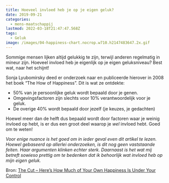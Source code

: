 ```yaml
---
title: Hoeveel invloed heb je op je eigen geluk?
date: 2019-09-21
categories:
  - mens-maatschappij
lastmod: 2022-03-18T21:47:47.568Z
tags:
  - Geluk
image: /images/04-happiness-chart.nocrop.w710.h2147483647.2x.gif
---
```

Sommige mensen lijken altijd gelukkig te zijn, terwijl anderen regelmatig in mineur zijn. Hoeveel invloed heb je eigenlijk op je eigen geluksniveau? Best wat, naar het schijnt!

Sonja Lyubomirsky deed er onderzoek naar en publiceerde hierover in 2008 het boek “The How of Happiness”. Dit is wat ze ontdekte:

- 50% van je persoonlijke geluk wordt bepaald door je genen. 
- Omgevingsfactoren zijn slechts voor 10% verantwoordelijk voor je geluk. 
- De overige 40% wordt bepaald door jezelf (je keuzes, je gedachten)

Hoewel meer dan de helft dus bepaald wordt door factoren waar je weinig invloed op hebt, is er dus een groot deel waarop je _wel_ invloed hebt. Goed om te weten!

_Voor enige nuance is het goed om in ieder geval even dit artikel te lezen. Hoewel gebaseerd op allerlei onderzoeken, is dit nog geen vaststaande feiten. Haar argumenten klinken echter sterk. Daarnaast is het wat mij betreft sowieso prettig om te bedenken dat ik behoorlijk wat invloed heb op mijn eigen geluk._

Bron: [The Cut – Here’s How Much of Your Own Happiness Is Under Your Control](https://www.thecut.com/2014/06/how-much-of-your-own-happiness-can-you-control.html)



